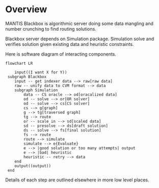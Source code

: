 # Overview

MANTIS Blackbox is algorithmic server doing some data mangling and number crunching to find routing solutions. 

Blackbox server depends on Simulation package. Simulation solve and verifies solution given existing data and heuristic constraints.

Here is software diagram of interacting components.


```mermaid
flowchart LR

    input((I want X for Y))
 subgraph Blackbox
    input -- get indexer data --> raw[raw data]
    raw -- unify data to CVM format --> data
    subgraph Simulation        
        data -- CS oracle --> od[oracalized data]
        od -- solve --> or[OR solver]
        od -- solve --> cs[CS solver]
        cs --> g[graph]
        g --> tg[traversed graph]
        tg --> route
        or -- scale in --> sd[scaled data]
        sd -- presolve --> ds[draft solution]
        ds -- solve --> fs[final solution]
        fs --> route
        route --> simulate
        simulate --> e{Evaluate}
        e --> |good solution or too many attempts| output
        e --> |bad| heuristic
        heuristic -- retry --> data
    end    
    output((output))
 end
```

Details of each step are outlined elsewhere in more low level places.